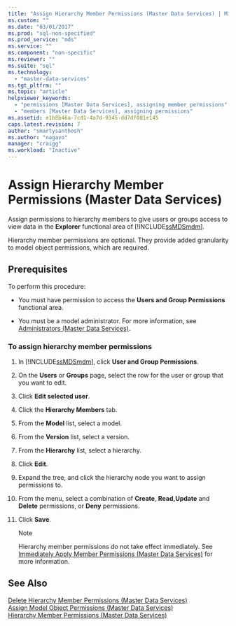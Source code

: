 ```yaml
---
title: "Assign Hierarchy Member Permissions (Master Data Services) | Microsoft Docs"
ms.custom: ""
ms.date: "03/01/2017"
ms.prod: "sql-non-specified"
ms.prod_service: "mds"
ms.service: ""
ms.component: "non-specific"
ms.reviewer: ""
ms.suite: "sql"
ms.technology: 
  - "master-data-services"
ms.tgt_pltfrm: ""
ms.topic: "article"
helpviewer_keywords: 
  - "permissions [Master Data Services], assigning member permissions"
  - "members [Master Data Services], assigning permissions"
ms.assetid: e1b8b46a-7cd1-4a7d-9345-dd7df081e145
caps.latest.revision: 7
author: "smartysanthosh"
ms.author: "nagavo"
manager: "craigg"
ms.workload: "Inactive"
---
```

# Assign Hierarchy Member Permissions (Master Data Services)
  Assign permissions to hierarchy members to give users or groups access to view data in the **Explorer** functional area of [!INCLUDE[ssMDSmdm](../includes/ssmdsmdm-md.md)].  
  
 Hierarchy member permissions are optional. They provide added granularity to model object permissions, which are required.  
  
## Prerequisites  
 To perform this procedure:  
  
-   You must have permission to access the **Users and Group Permissions** functional area.  
  
-   You must be a model administrator. For more information, see [Administrators &#40;Master Data Services&#41;](../master-data-services/administrators-master-data-services.md).  
  
### To assign hierarchy member permissions  
  
1.  In [!INCLUDE[ssMDSmdm](../includes/ssmdsmdm-md.md)], click **User and Group Permissions**.  
  
2.  On the **Users** or **Groups** page, select the row for the user or group that you want to edit.  
  
3.  Click **Edit selected user**.  
  
4.  Click the **Hierarchy Members** tab.  
  
5.  From the **Model** list, select a model.  
  
6.  From the **Version** list, select a version.  
  
7.  From the **Hierarchy** list, select a hierarchy.  
  
8.  Click **Edit**.  
  
9. Expand the tree, and click the hierarchy node you want to assign permissions to.  
  
10. From the menu, select a combination of **Create**, **Read,Update** and **Delete** permissions, or **Deny** permissions.  
  
11. Click **Save**.  
  
    > [!NOTE]  
    >  Hierarchy member permissions do not take effect immediately. See [Immediately Apply Member Permissions &#40;Master Data Services&#41;](../master-data-services/immediately-apply-member-permissions-master-data-services.md) for more information.  
  
## See Also  
 [Delete Hierarchy Member Permissions &#40;Master Data Services&#41;](../master-data-services/delete-hierarchy-member-permissions-master-data-services.md)   
 [Assign Model Object Permissions &#40;Master Data Services&#41;](../master-data-services/assign-model-object-permissions-master-data-services.md)   
 [Hierarchy Member Permissions &#40;Master Data Services&#41;](../master-data-services/hierarchy-member-permissions-master-data-services.md)  
  
  
